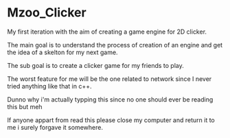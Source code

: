 # Mzoo_Clicker

My first iteration with the aim of creating a game engine for 2D clicker.

The main goal is to understand the process of creation of an engine and get the idea of a skelton for my next game.

The sub goal is to create a clicker game for my friends to play.

The worst feature for me will be the one related to network since I never tried anything like that in c++.

Dunno why i'm actually typping this since no one should ever be reading this but meh

If anyone appart from read this please close my computer and return it to me i surely forgave it somewhere.
